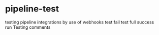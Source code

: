 # pipeline-test
testing pipeline integrations by use of webhooks
test fail
test full success run
Testing comments